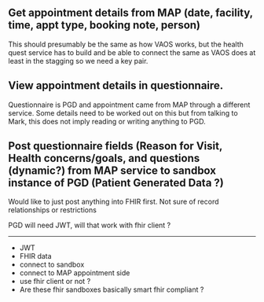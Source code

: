 
## Get appointment details from MAP (date, facility, time, appt type, booking note, person)

This should presumably be the same as how VAOS works, but the health quest service has to build and be able to connect the same as VAOS does at least in the stagging so we need a key pair.

## View appointment details in questionnaire.

Questionnaire is PGD and appointment came from MAP through a different service. Some details need to be worked out on this but from talking to Mark, this does not imply reading or writing anything to PGD.

## Post questionnaire fields (Reason for Visit, Health concerns/goals, and questions (dynamic?) from MAP service to sandbox instance of PGD (Patient Generated Data ?)

Would like to just post anything into FHIR first. Not sure of record relationships or restrictions

PGD will need JWT, will that work with fhir client ?


---

- JWT 
- FHIR data 
- connect to sandbox
- connect to MAP appointment side
- use fhir client or not ?
- Are these fhir sandboxes basically smart fhir compliant ? 

